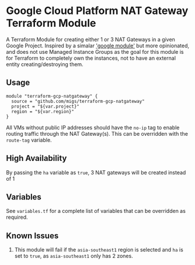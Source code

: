 # Google Cloud Platform NAT Gateway Terraform Module

A Terraform Module for creating either 1 or 3 NAT Gateways in a given Google Project. Inspired by a simalar ['google module'](https://github.com/GoogleCloudPlatform/terraform-google-nat-gateway) but more opinionated, and does not use Managed Instance Groups as the goal for this module is for Terraform to completely own the instances, not to have an external entity creating/destroying them.

## Usage

```
module "terraform-gcp-natgateway" {
  source = "github.com/migs/terraform-gcp-natgateway"
  project = "${var.project}"
  region = "${var.region}"
}
```

All VMs without public IP addresses should have the `no-ip` tag to enable routing traffic through the NAT Gateway(s). This can be overridden with the `route-tag` variable.

## High Availability

By passing the `ha` variable as `true`, 3 NAT gateways will be created instead of 1

## Variables

See `variables.tf` for a complete list of variables that can be overridden as required.

## Known Issues

1. This module will fail if the `asia-southeast1` region is selected and `ha` is set to `true`, as `asia-southeast1` only has 2 zones.
